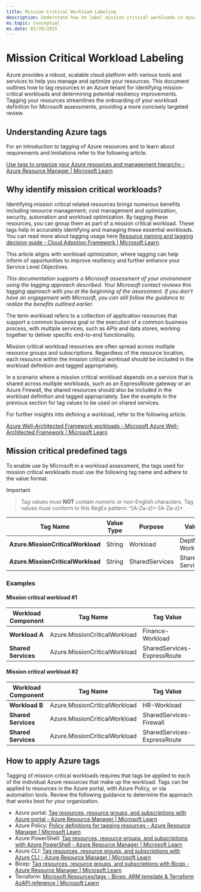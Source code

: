 ```yaml
---
title: Mission Critical Workload Labeling
description: Understand how to label mission critical workloads in Azure for Microsoft workload assessments
ms.topic: conceptual
ms.date: 03/20/2025
---
```

# Mission Critical Workload Labeling

Azure provides a robust, scalable cloud platform with various tools and services to help you manage and optimize your resources. This document outlines how to tag resources in an Azure tenant for identifying mission-critical workloads and determining potential resiliency improvements. Tagging your resources streamlines the onboarding of your workload definition for Microsoft assessments, providing a more concisely targeted review.

## Understanding Azure tags

For an introduction to tagging of Azure resources and to learn about requirements and limitations refer to the following article.

[Use tags to organize your Azure resources and management hierarchy - Azure Resource Manager | Microsoft Learn](/azure/azure-resource-manager/management/tag-resources)

## Why identify mission critical workloads?

Identifying mission critical related resources brings numerous benefits including resource management, cost management and optimization, security, automation and workload optimization. By tagging these resources, you can group them as part of a mission critical workload. These tags help in accurately identifying and managing these essential workloads. You can read more about tagging usage here [Resource naming and tagging decision guide - Cloud Adoption Framework | Microsoft Learn](/azure/cloud-adoption-framework/ready/azure-best-practices/resource-naming-and-tagging-decision-guide).

This article aligns with workload optimization, where tagging can help inform of opportunities to improve resiliency and further enhance your Service Level Objectives.

*This documentation supports a Microsoft assessment of your environment using the tagging approach described. Your Microsoft contact reviews this tagging approach with you at the beginning of the assessment. If you don't have an engagement with Microsoft, you can still follow the guidance to realize the benefits outlined earlier.*

The term workload refers to a collection of application resources that support a common business goal or the execution of a common business process, with multiple services, such as APIs and data stores, working together to deliver specific end-to-end functionality.

Mission critical workload resources are often spread across multiple resource groups and subscriptions. Regardless of the resource location, each resource within the mission critical workload should be included in the workload definition and tagged appropriately.

In a scenario where a mission critical workload depends on a service that is shared across multiple workloads, such as an ExpressRoute gateway or an Azure Firewall, the shared resources should also be included in the workload definition and tagged appropriately. See the example in the previous section for tag values to be used on shared services.

For further insights into defining a workload, refer to the following article.

[Azure Well-Architected Framework workloads - Microsoft Azure Well-Architected Framework | Microsoft Learn](/azure/well-architected/workloads)

## Mission critical predefined tags

To enable use by Microsoft in a workload assessment, the tags used for mission critical workloads must use the following tag name and adhere to the value format.

> [!Important]

> Tag values must **NOT** contain numeric or non-English characters.
> Tag values must conform to this RegEx pattern: ^[A-Za-z]+-[A-Za-z]+

  | **Tag Name** | **Value Type** | **Purpose** | **Value Format** |
  |---|---|---|---|
  | **Azure.MissionCriticalWorkload** | String | Workload | DeptName-WorkloadName |
  | **Azure.MissionCriticalWorkload** | String | SharedServices | SharedServices-Service |

### Examples

#### Mission critical workload #1

| **Workload Component** | **Tag Name** | **Tag Value** |
|---|---|---|
| **Workload A** | Azure.MissionCriticalWorkload | Finance-Workload |
| **Shared Services** | Azure.MissionCriticalWorkload | SharedServices-ExpressRoute |

#### Mission critical workload #2

| **Workload Component** | **Tag Name** | **Tag Value** |
|---|---|---|
| **Workload B** | Azure.MissionCriticalWorkload | HR-Workload |
| **Shared Services** | Azure.MissionCriticalWorkload | SharedServices-Firewall |
| **Shared Services** | Azure.MissionCriticalWorkload | SharedServices-ExpressRoute |

## How to apply Azure tags

Tagging of mission critical workloads requires that tags be applied to each of the individual Azure resources that make up the workload. Tags can be applied to resources in the Azure portal, with Azure Policy, or via automation tools. Review the following guidance to determine the approach that works best for your organization.

- Azure portal: [Tag resources, resource groups, and subscriptions with Azure portal - Azure Resource Manager | Microsoft Learn](/azure/azure-resource-manager/management/tag-resources-portal)
- Azure Policy: [Policy definitions for tagging resources - Azure Resource Manager | Microsoft Learn](/azure/azure-resource-manager/management/tag-policies)
- Azure PowerShell: [Tag resources, resource groups, and subscriptions with Azure PowerShell - Azure Resource Manager | Microsoft Learn](/azure/azure-resource-manager/management/tag-resources-powershell)
- Azure CLI: [Tag resources, resource groups, and subscriptions with Azure CLI - Azure Resource Manager | Microsoft Learn](/azure/azure-resource-manager/management/tag-resources-cli)
- Bicep: [Tag resources, resource groups, and subscriptions with Bicep - Azure Resource Manager | Microsoft Learn](/azure/azure-resource-manager/management/tag-resources-bicep)
- Terraform: [Microsoft.Resources/tags - Bicep, ARM template & Terraform AzAPI reference | Microsoft Learn](/azure/templates/microsoft.resources/tags)
